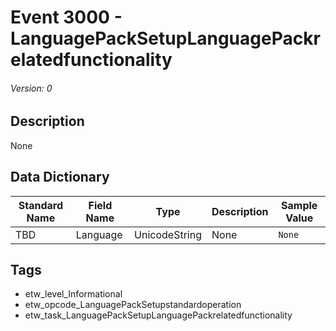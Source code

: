# Event 3000 - LanguagePackSetupLanguagePackrelatedfunctionality
###### Version: 0

## Description
None

## Data Dictionary
|Standard Name|Field Name|Type|Description|Sample Value|
|---|---|---|---|---|
|TBD|Language|UnicodeString|None|`None`|

## Tags
* etw_level_Informational
* etw_opcode_LanguagePackSetupstandardoperation
* etw_task_LanguagePackSetupLanguagePackrelatedfunctionality
